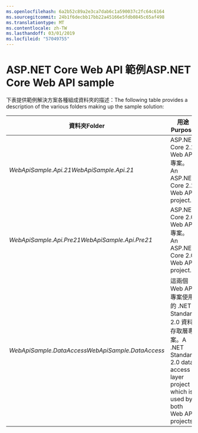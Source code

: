 ```yaml
---
ms.openlocfilehash: 6a2b52c89a2e3ca7dab6c1a590037c2fc64c6164
ms.sourcegitcommit: 24b1f6decbb17bb22a45166e5fdb0845c65af498
ms.translationtype: MT
ms.contentlocale: zh-TW
ms.lasthandoff: 03/01/2019
ms.locfileid: "57049755"
---
```

# <a name="aspnet-core-web-api-sample"></a><span data-ttu-id="f4e39-101">ASP.NET Core Web API 範例</span><span class="sxs-lookup"><span data-stu-id="f4e39-101">ASP.NET Core Web API sample</span></span>

<span data-ttu-id="f4e39-102">下表提供範例解決方案各種組成資料夾的描述：</span><span class="sxs-lookup"><span data-stu-id="f4e39-102">The following table provides a description of the various folders making up the sample solution:</span></span>


|              <span data-ttu-id="f4e39-103">資料夾</span><span class="sxs-lookup"><span data-stu-id="f4e39-103">Folder</span></span>              |                                        <span data-ttu-id="f4e39-104">用途</span><span class="sxs-lookup"><span data-stu-id="f4e39-104">Purpose</span></span>                                        |
|----------------------------------|---------------------------------------------------------------------------------------|
|   <span data-ttu-id="f4e39-105"><em>WebApiSample.Api.21</em></span><span class="sxs-lookup"><span data-stu-id="f4e39-105"><em>WebApiSample.Api.21</em></span></span>   |                         <span data-ttu-id="f4e39-106">ASP.NET Core 2.1 Web API 專案。</span><span class="sxs-lookup"><span data-stu-id="f4e39-106">An ASP.NET Core 2.1 Web API project.</span></span>                          |
| <span data-ttu-id="f4e39-107"><em>WebApiSample.Api.Pre21</em></span><span class="sxs-lookup"><span data-stu-id="f4e39-107"><em>WebApiSample.Api.Pre21</em></span></span>  |                         <span data-ttu-id="f4e39-108">ASP.NET Core 2.0 Web API 專案。</span><span class="sxs-lookup"><span data-stu-id="f4e39-108">An ASP.NET Core 2.0 Web API project.</span></span>                          |
| <span data-ttu-id="f4e39-109"><em>WebApiSample.DataAccess</em></span><span class="sxs-lookup"><span data-stu-id="f4e39-109"><em>WebApiSample.DataAccess</em></span></span> | <span data-ttu-id="f4e39-110">這兩個 Web API 專案使用的 .NET Standard 2.0 資料存取層專案。</span><span class="sxs-lookup"><span data-stu-id="f4e39-110">A .NET Standard 2.0 data access layer project which is used by both Web API projects.</span></span> |

